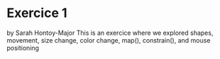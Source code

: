 # Exercice 1

by Sarah Hontoy-Major
This is an exercice where we explored shapes, movement, size change, color change, map(), constrain(), and mouse positioning
